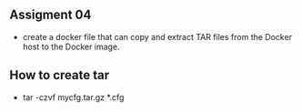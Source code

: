 ## Assigment 04
 - create a docker file that can copy and extract TAR files from the Docker host to the Docker image.

 ## How to create tar 

 - tar -czvf mycfg.tar.gz *.cfg 